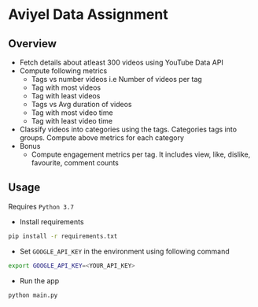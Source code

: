 # Aviyel Data Assignment

## Overview

- Fetch details about atleast 300 videos using YouTube Data API
- Compute following metrics
  - Tags vs number videos i.e Number of videos per tag
  - Tag with most videos
  - Tag with least videos
  - Tags vs Avg duration of videos
  - Tag with most video time
  - Tag with least video time
- Classify videos into categories using the tags. Categories tags into groups. Compute above metrics for each category
- Bonus
  - Compute engagement metrics per tag. It includes view, like, dislike, favourite, comment counts

## Usage

Requires `Python 3.7`

- Install requirements

```bash
pip install -r requirements.txt
```

- Set `GOOGLE_API_KEY` in the environment using following command

```bash
export GOOGLE_API_KEY=<YOUR_API_KEY>
```

- Run the app

```bash
python main.py
```
